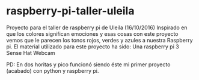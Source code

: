 # raspberry-pi-taller-uleila
Proyecto para el taller de raspberry pi de Uleila (16/10/2016)
Inspirado en que los colores significan emociones y esas cosas con este proyecto vemos que le parecen los tonos rojos, verdes y azules a nuestra Raspberry pi.
El material utilizado para este proyecto ha sido:
  Una raspberry pi 3
  Sense Hat
  Webcam

PD: En dos horitas y pico funcionó siendo éste mi primer proyecto (acabado) con python y raspberry pi. 
